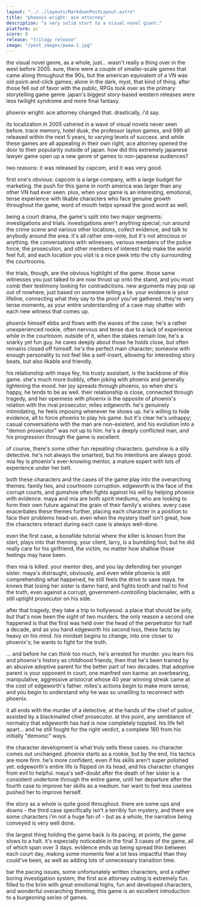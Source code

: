 ```yaml
---
layout: "../../layouts/MarkdownPostLayout.astro"
title: "phoenix wright: ace attorney"
description: "a very solid start to a visual novel giant."
platform: pc
score: 8
release: "trilogy release"
image: "/post_images/pwaa-1.jpg"
---
```

the visual novel genre, as a whole, just... wasn't really a thing over in the west before 2005. sure, there were a couple of smaller-scale games that came along throughout the 90s, but the american equivalent of a VN was old point-and-click games; alone in the dark, myst, that kind of thing. after those fell out of favor with the public, RPGs took over as the primary storytelling game genre. japan's biggest story-based western releases were less twilight syndrome and more final fantasy.

phoenix wright: ace attorney changed that. drastically, i'd say.

its localization in 2005 ushered in a wave of visual novels never seen before. trace memory, hotel dusk, the professor layton games, and 999 all released within the next 5 years, to varying levels of success. and while these games are all appealing in their own right, ace attorney opened the door to their popularity outside of japan. how did this extremely japanese lawyer game open up a new genre of games to non-japanese audiences?

two reasons: it was released by capcom, and it was very good.

first one's obvious: capcom is a large company, with a large budget for marketing. the push for this game in north america was larger than any other VN had ever seen. plus, when your game is an interesting, emotional, tense experience with likable characters who face genuine growth throughout the game, word of mouth helps spread the good word as well.

being a court drama, the game's split into two major segments: investigations and trials. investigations aren't anything special; run around the crime scene and various other locations, collect evidence, and talk to anybody around the area. it's all rather one-note, but it's not atrocious or anything. the conversations with witnesses, various members of the police force, the prosecution, and other members of interest help make the world feel full, and each location you visit is a nice peek into the city surrounding the courtrooms.

the trials, though, are the obvious highlight of the game. those same witnesses you just talked to are now thrust up onto the stand, and you must comb their testimony looking for contradictions. new arguments may pop up out of nowhere, just based on someone telling a lie. your evidence is your lifeline, connecting what they say to the proof you've gathered. they're very tense moments, as your entire understanding of a case may shatter with each new witness that comes up.

phoenix himself ebbs and flows with the waves of the case; he's a rather unexperienced rookie, often nervous and tense due to a lack of experience while in the courtroom. outside of it, when the stakes remain low, he's a snarky yet fun guy. he cares deeply about those he holds close, but often remains closed off himself. he's the perfect main character; someone with enough personality to not feel like a self-insert, allowing for interesting story beats, but also likable and friendly.

his relationship with maya fey, his trusty assistant, is the backbone of this game. she's much more bubbly, often joking with phoenix and generally lightening the mood. her joy spreads through phoenix, so when she's happy, he tends to be as well. their relationship is close, connected through tragedy, and her openness with phoenix is the opposite of phoenix's relation with the rival prosecutor, miles edgeworth. he's genuinely intimidating, he feels imposing whenever he shows up. he's willing to hide evidence, all to force phoenix to play his game. but it's clear he's unhappy; casual conversations with the man are non-existent, and his evolution into a "demon prosecutor" was not up to him. he's a deeply conflicted man, and his progression through the game is excellent.

of course, there's some other fun repeating characters. gumshoe is a silly detective. he's not always the smartest, but his intentions are always good. mia fey is phoenix's ever-knowing mentor, a mature expert with lots of experience under her belt.

both these characters and the cases of the game play into the overarching themes: family ties, and courtroom corruption. edgeworth is the face of the corrupt courts, and gumshoe often fights against his will by helping phoenix with evidence. maya and mia are both spirit mediums, who are looking to form their own future against the grain of their family's wishes. every case exacerbates these themes further, placing each character in a position to face their problems head-on. even when the mystery itself isn't great, how the characters interact during each case is always well-done. 

even the first case, a bonafide tutorial where the killer is known from the start, plays into that theming. your client, larry, is a bumbling fool, but he did really care for his girlfriend, the victim, no matter how shallow those feelings may have been.

then mia is killed. your mentor dies, and you lay defending her younger sister. maya's distraught, obviously, and even while phoenix is still comprehending what happened, he still feels the drive to save maya. he knows that losing her sister is damn hard, and fights tooth and nail to find the truth, even against a corrupt, government-controlling blackmailer, with a still uptight prosecutor on his side.

after that tragedy, they take a trip to hollywood. a place that should be jolly, but that's now been the sight of two murders. the only reason a second one happened is that the first was held over the head of the perpetrator for half a decade, and as you hand edgeworth his second loss, these facts lay heavy on his mind. his mindset begins to change, into one closer to phoenix's; he wants to fight for the truth.

... and before he can think too much, he's arrested for murder. you learn his and phoenix's history as childhood friends, then that he's been trained by an abusive adoptive parent for the better part of two decades. that adoptive parent is your opponent in court, one manfred von karma: an overbearing, manipulative, aggressive aristocrat whose 40 year winning streak came at the cost of edgeworth's father. miles's actions begin to make more sense, and you begin to understand why he was so unwilling to reconnect with phoenix.

it all ends with the murder of a detective, at the hands of the chief of police, assisted by a blackmailed chief prosecutor. at this point, any semblance of normalcy that edgeworth has had is now completely toppled. his life fell apart... and he still fought for the right verdict, a complete 180 from his initially "demonic" ways.

the character development is what truly sells these cases. no character comes out unchanged. phoenix starts as a rookie, but by the end, his tactics are more firm. he's more confident, even if his skills aren't super polished yet. edgeworth's entire life is flipped on its head, and his character changes from evil to helpful. maya's self-doubt after the death of her sister is a consistent undertone through the entire game, until her departure after the fourth case to improve her skills as a medium. her want to feel less useless pushed her to improve herself.

the story as a whole is quite good throughout. there are some ups and downs - the third case specifically isn't a terribly fun mystery, and there are some characters i'm not a huge fan of - but as a whole, the narrative being conveyed is very well done.

the largest thing holding the game back is its pacing; at points, the game slows to a halt. it's especially noticeable in the final 3 cases of the game, all of which span over 3 days. evidence ends up being spread thin between each court day, making some moments feel a lot less impactful than they could've been, as well as adding lots of unnecessary transition time.

bar the pacing issues, some unfortunately written characters, and a rather boring investigation system, the first ace attorney outing is extremely fun. filled to the brim with great emotional highs, fun and developed characters, and wonderful overarching theming, this game is an excellent introduction to a burgeoning series of games. 

